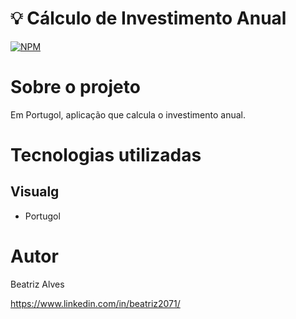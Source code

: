 # :bulb: Cálculo de Investimento Anual

[![NPM](https://img.shields.io/npm/l/react)](https://github.com/bea3853/CalculodeInvestimento/blob/main/LICENSE)

  

#  Sobre o projeto

  

Em Portugol, aplicação que calcula o investimento anual. 

  
#  Tecnologias utilizadas

##  Visualg

- Portugol


#  Autor

  

Beatriz Alves

  

https://www.linkedin.com/in/beatriz2071/
